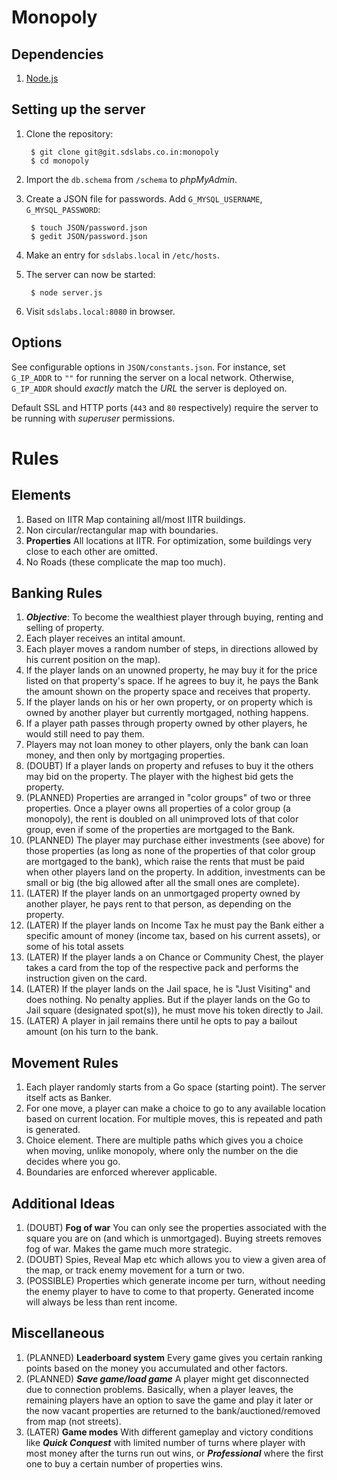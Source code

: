 # **Monopoly**

Dependencies
---

1. [Node.js](https://github.com/joyent/node)

Setting up the server
---

1. Clone the repository:

        $ git clone git@git.sdslabs.co.in:monopoly
        $ cd monopoly

2. Import the `db.schema` from `/schema` to *phpMyAdmin*.
       
3. Create a JSON file for passwords. Add `G_MYSQL_USERNAME`, `G_MYSQL_PASSWORD`:

        $ touch JSON/password.json
        $ gedit JSON/password.json

4. Make an entry for `sdslabs.local` in `/etc/hosts`.

5. The server can now be started:

        $ node server.js

6. Visit `sdslabs.local:8080` in browser.

Options
---

See configurable options in `JSON/constants.json`. For instance, set `G_IP_ADDR` to `""` for running the server on a local network. Otherwise, `G_IP_ADDR` should *exactly* match the *URL* the server is deployed on.

Default SSL and HTTP ports (`443` and `80` respectively) require the server to be running with *superuser* permissions. 

Rules
===

Elements
----
1. Based on IITR Map containing all/most IITR buildings.
2. Non circular/rectangular map with boundaries.
4. **Properties** All locations at IITR. For optimization, some buildings very close to each other are omitted.
5. No Roads (these complicate the map too much).

Banking Rules
----
1. ***Objective***: To become the wealthiest player through buying, renting and selling of property.
2. Each player receives an intital amount.
3. Each player moves a random number of steps, in directions allowed by his current position on the map).
4. If the player lands on an unowned property, he may buy it for the price listed on that property's space. If he agrees to buy it, he pays the Bank the amount shown on the property space and receives that property.
6. If the player lands on his or her own property, or on property which is owned by another player but currently mortgaged, nothing happens.
7. If a player path passes through property owned by other players, he would still need to pay them. 
11. Players may not loan money to other players, only the bank can loan money, and then only by mortgaging properties.
13. (DOUBT) If a player lands on property and refuses to buy it the others may bid on the property. The player with the highest bid gets the property.
14. (PLANNED) Properties are arranged in "color groups" of two or three properties. Once a player owns all properties of a color group (a monopoly), the rent is doubled on all unimproved lots of that color group, even if some of the properties are mortgaged to the Bank.
15. (PLANNED) The player may purchase either investments (see above) for those properties (as long as none of the properties of that color group are mortgaged to the bank), which raise the rents that must be paid when other players land on the property. In addition, investments can be small or big (the big allowed after all the small ones are complete).
5. (LATER) If the player lands on an unmortgaged property owned by another player, he pays rent to that person, as depending on the property.
7. (LATER) If the player lands on Income Tax he must pay the Bank either a specific amount of money (income tax, based on his current assets), or some of his total assets
8. (LATER) If the player lands a on Chance or Community Chest, the player takes a card from the top of the respective pack and performs the instruction given on the card.
9. (LATER) If the player lands on the Jail space, he is "Just Visiting" and does nothing. No penalty applies. But if the player lands on the Go to Jail square (designated spot(s)), he must move his token directly to Jail. 
12. (LATER) A player in jail remains there until he opts to pay a bailout amount (on his turn to the bank.

Movement Rules
----
1. Each player randomly starts from a Go space (starting point). The server itself acts as Banker.
2. For one move, a player can make a choice to go to any available location based on current location. For multiple moves, this is repeated and path is generated.
4. Choice element. There are multiple paths which gives you a choice when moving, unlike monopoly, where only the number on the die decides where you go.
5. Boundaries are enforced wherever applicable.

Additional Ideas
----
1. (DOUBT) **Fog of war** You can only see the properties associated with the square you are on (and which is unmortgaged). Buying streets removes fog of war. Makes the game much more strategic.
2. (DOUBT) Spies, Reveal Map etc which allows you to view a given area of the map, or track enemy movement for a turn or two.
3. (POSSIBLE) Properties which generate income per turn, without needing the enemy player to have to come to that property. Generated income will always be less than rent income.

Miscellaneous
----
1. (PLANNED) **Leaderboard system** Every game gives you certain ranking points based on the money you accumulated and other factors. 
2. (PLANNED) ***Save game/load game*** A player might get disconnected due to connection problems. Basically, when a player leaves, the remaining players have an option to save the game and play it later or the now vacant properties are returned to the bank/auctioned/removed from map (not streets). 
3. (LATER) **Game modes** With different gameplay and victory conditions like
***Quick Conquest*** with limited number of turns where player with most money after the turns run out wins, or ***Professional*** where the first one to buy a certain number of properties wins.
